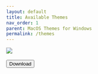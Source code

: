 ```yaml
---
layout: default
title: Available Themes
nav_order: 1
parent: MacOS Themes for Windows
permalink: /themes
---
```


<img src="https://images-wixmp-ed30a86b8c4ca887773594c2.wixmp.com/i/836bd001-fc1e-41ac-8fce-917bee5d1f0e/dio9l97-b7c5f79d-4f66-4e2c-9408-e03e44194375.png/v1/fill/w_1363,h_586,q_70,strp/macos_themes_for_windows_by_og_nimbi_dio9l97-fullview.jpg" /><br /><br />
<a href="https://www.deviantart.com/og-nimbi/art/MacOS-Themes-for-Windows-1129149403" target="_blank"><button style="text-align:center" type="button" name="button" class="btn">Download</button></a>